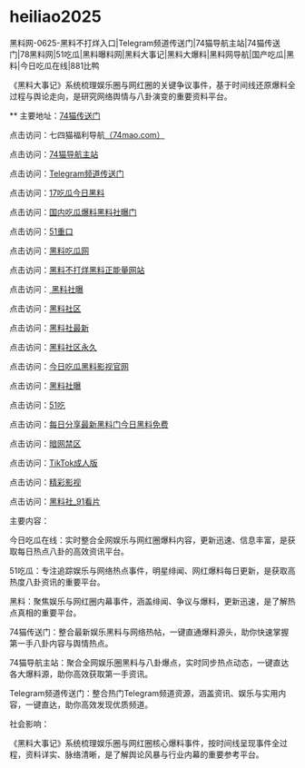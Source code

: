 # heiliao2025
黑料网-0625-黑料不打烊入口|Telegram频道传送门|74猫导航主站|74猫传送门|78黑料网|51吃瓜|黑料曝料网|黑料大事记|黑料大爆料|黑料网导航|国产吃瓜|黑料|今日吃瓜在线|881比鸭

《黑料大事记》系统梳理娱乐圈与网红圈的关键争议事件，基于时间线还原爆料全过程与舆论走向，是研究网络舆情与八卦演变的重要资料平台。

** 主要地址：<a href="https://74mao.com/">74猫传送门</a>

点击访问：七四猫福利导航<a href="https://74mao.com/">（74mao.com）</a>

点击访问：<a href="https://74mao.com/">74猫导航主站</a>

点击访问：<a href="https://74mao.com/">Telegram频道传送门</a>

点击访问：<a href="https://hi10-1.pages.dev/">17吃瓜今日黑料</a>

点击访问：<a href="https://hl442.pages.dev/">国内吃瓜爆料黑料社曝门</a>

点击访问：<a href="https://cg33-1.pages.dev/">51重口</a>

点击访问：<a href="https://hl418.pages.dev/">黑料吃瓜网</a>

点击访问：<a href="https://hl444.pages.dev/">黑料不打烊黑料正能量网站</a>

点击访问：<a href="https://hl406.pages.dev/"> 黑料社曝</a>

点击访问：<a href="https://hl873.pages.dev/">黑料社区</a>

点击访问：<a href="https://hl408.pages.dev/">黑料社最新</a>

点击访问：<a href="https://hl378.pages.dev/">黑料社区永久</a>

点击访问：<a href="https://pi06-1.pages.dev/">今日吃瓜黑料影视官网</a>

点击访问：<a href="https://hl436.pages.dev/">黑料社曝</a>

点击访问：<a href="https://cg1-1.pages.dev/">51吃</a>

点击访问：<a href="https://hl429.pages.dev/">每日分享最新黑料门今日黑料免费</a>

点击访问：<a href="https://cg40-3.pages.dev/">暗网禁区</a>

点击访问：<a href="https://cg69.pages.dev/">TikTok成人版</a>

点击访问：<a href="https://cg85.pages.dev/">精彩影视</a>

点击访问：<a href="https://hl405.pages.dev/">黑料社_91看片</a>

主要内容：

今日吃瓜在线：实时整合全网娱乐与网红圈爆料内容，更新迅速、信息丰富，是获取每日热点八卦的高效资讯平台。

51吃瓜：专注追踪娱乐与网络热点事件，明星绯闻、网红爆料每日更新，是获取高热度八卦资讯的重要平台。

黑料：聚焦娱乐与网红圈内幕事件，涵盖绯闻、争议与爆料，更新迅速，是了解热点真相的重要平台。

74猫传送门：整合最新娱乐黑料与网络热帖，一键直通爆料源头，助你快速掌握第一手八卦内容与舆情热点。

74猫导航主站：聚合全网娱乐圈黑料与八卦爆点，实时同步热点动态，一键直达各大爆料源，助你高效获取第一手资讯。

Telegram频道传送门：整合热门Telegram频道资源，涵盖资讯、娱乐与实用内容，一键直达，助你高效发现优质频道。

社会影响：

《黑料大事记》系统梳理娱乐圈与网红圈核心爆料事件，按时间线呈现事件全过程，资料详实、脉络清晰，是了解舆论风暴与行业内幕的重要参考平台。

<span style="display:none;">[Canonical link](https://github.com/rrr20250625/rrr10）</span>
